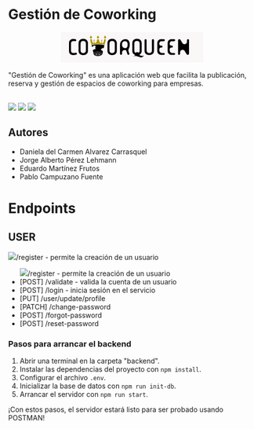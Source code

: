 # Gestión de Coworking 

<div align="center">
<img src="https://github.com/JonathanADB/Coworking/blob/main/frontend/src/assets/imgreadme/titulo.png">
</div> 

"Gestión de Coworking" es una aplicación web que facilita la publicación, reserva y gestión de espacios de coworking para empresas.
<br><br>

<div display="flex">
    <img src="https://img.shields.io/badge/Express%20js-000000?style=for-the-badge&logo=express&logoColor=white">
  <img src="https://img.shields.io/badge/Node%20js-339933?style=for-the-badge&logo=nodedotjs&logoColor=white">
  <img src="https://img.shields.io/badge/Postman-FF6C37?style=for-the-badge&logo=Postman&logoColor=white">
</div>



## Autores

- Daniela del Carmen Alvarez Carrasquel
- Jorge Alberto Pérez Lehmann
- Eduardo Martínez Frutos
- Pablo Campuzano Fuente

# Endpoints
## USER

<div display="flex">
    <img src="https://img.shields.io/badge/POST-red?style=for-the-badge&logoColor=000000
    ">/register - permite la creación de un usuario</div>


<ul>
<div display="flex">
    <img src="https://img.shields.io/badge/POST-red?style=for-the-badge&logoColor=000000
    ">/register - permite la creación de un usuario</div>

<li>[POST] /validate - valida la cuenta de un usuario
</li>
<li>[POST] /login - inicia sesión en el servicio
</li>
<li>[PUT] /user/update/profile
</li>
<li>[PATCH] /change-password
</li>
<li>[POST] /forgot-password
</li>
<li>[POST] /reset-password
</li>

</ul>


### Pasos para arrancar el backend

1. Abrir una terminal en la carpeta "backend".
2. Instalar las dependencias del proyecto con `npm install`.
3. Configurar el archivo `.env`.
4. Inicializar la base de datos con `npm run init-db`.
5. Arrancar el servidor con `npm run start`.

¡Con estos pasos, el servidor estará listo para ser probado usando POSTMAN!